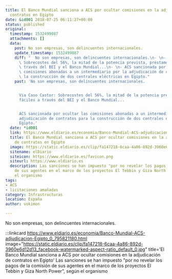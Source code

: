 ```yaml
---
title: El Banco Mundial sanciona a ACS por ocultar comisiones en la adjudicación de
  contratos en Egipto
date: &id001 2018-07-25 06:11:27+00:00
status: published
original:
  timestamp: 1532499087
  attachments: []
  data:
    post: No son empresas, son delincuentes internacionales.
    update_timestamp: 1532499087
    diff: "  No son empresas, son delincuentes internacionales.\n- \n- Via Caso Castor:\
      \ Sobrecostes del 56%, la mitad de la potencia prevista, préstamos fáciles a\
      \ través del BEI y el Banco Mundial...\n- \n- ACS sancionada por ocultar las\
      \ comisiones abonadas a un intermediario por la adjudicación de contratos para\
      \ la construcción de dos centrales eléctricas en Egipto."
    past: 'No son empresas, son delincuentes internacionales.


      Via Caso Castor: Sobrecostes del 56%, la mitad de la potencia prevista, préstamos
      fáciles a través del BEI y el Banco Mundial...


      ACS sancionada por ocultar las comisiones abonadas a un intermediario por la
      adjudicación de contratos para la construcción de dos centrales eléctricas en
      Egipto.'
  date: *id001
  link: https://www.eldiario.es/economia/Banco-Mundial-ACS-adjudicacion-Egipto_0_795821180.html
  title: El Banco Mundial sanciona a ACS por ocultar comisiones en la adjudicación
    de contratos en Egipto
  image: https://static.eldiario.es/clip/fa147218-6caa-4a86-892d-3960e6d12d13_facebook-watermarked-aspect-ratio_default_0.jpg
  sitename: elDiario
  siteicon: https://www.eldiario.es/favicon.png
  siteurl: https://www.eldiario.es
  description: Las sanciones se han impuesto "por no revelar los pagos de la comisión
    de sus agentes en el marco de los proyectos El Tebbin y Giza North Power", según
    el organismo
tags:
- ACS
- licitaciones amañadas
category: Infrastructuras
location: España
author: vokimon

---
```

No son empresas, son delincuentes internacionales.

:::linkcard https://www.eldiario.es/economia/Banco-Mundial-ACS-adjudicacion-Egipto_0_795821180.html image="https://static.eldiario.es/clip/fa147218-6caa-4a86-892d-3960e6d12d13_facebook-watermarked-aspect-ratio_default_0.jpg" title='El Banco Mundial sanciona a ACS por ocultar comisiones en la adjudicación de contratos en Egipto'
    Las sanciones se han impuesto "por no revelar los pagos de la comisión de sus agentes en el marco de los proyectos El Tebbin y Giza North Power", según el organismo

